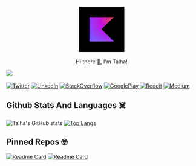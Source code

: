 <p align="center">
  <img src="https://github.com/tfaki/talhafaki/blob/main/assets/kotlin_logo.png" alt="animated" height="120" width="120" />
</p>

<p align="center">
     Hi there 👋, I'm Talha!
</p>

![](https://komarev.com/ghpvc/?username=tfaki)

[![Twitter](https://img.shields.io/badge/Twitter-1DA1F2?style=for-the-badge&logo=twitter&logoColor=white)](https://twitter.com/talhafaki)
[![LinkedIn](https://img.shields.io/badge/LinkedIn-0077B5?style=for-the-badge&logo=linkedin&logoColor=white)](https://www.linkedin.com/in/talha-fakioglu/)
[![StackOverflow](https://img.shields.io/badge/Stack_Overflow-FE7A16?style=for-the-badge&logo=stack-overflow&logoColor=white)](https://stackoverflow.com/users/12884261/talhafaki)
[![GooglePlay](https://img.shields.io/badge/Google_Play-414141?style=for-the-badge&logo=google-play&logoColor=white)](https://play.google.com/store/apps/developer?id=LoftyMr)
[![Reddit](https://img.shields.io/badge/Reddit-FF4500?style=for-the-badge&logo=reddit&logoColor=white)](https://www.reddit.com/u/talhafaki/?utm_source=share&utm_medium=ios_app&utm_name=iossmf)
[![Medium](https://img.shields.io/badge/Medium-12100E?style=for-the-badge&logo=medium&logoColor=white)](https://medium.com/@talhafaki)

## Github Stats And Languages ☠️

![Talha's GitHub stats](https://github-readme-stats.vercel.app/api?username=tfaki&show_icons=true&theme=dark)
[![Top Langs](https://github-readme-stats.vercel.app/api/top-langs/?username=tfaki&theme=tokyonight&exclude_repo=github-readme-stats,tfaki.github.io)](https://github.com/tfaki/github-readme-stats)

## Pinned Repos 🤓

[![Readme Card](https://github-readme-stats.vercel.app/api/pin/?username=tfaki&theme=dracula&repo=Multi-Module-Nextflix-Composable)](https://github.com/tfaki/Multi-Module-Nextflix-Composable)
[![Readme Card](https://github-readme-stats.vercel.app/api/pin/?username=tfaki&theme=dracula&repo=ComposableSweetToast)](https://github.com/tfaki/ComposableSweetToast)
